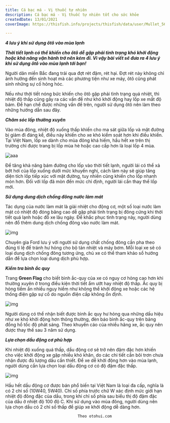 ```yaml
---
title: Cá bạc má - Vị thuốc tự nhiên
description: Cá bạc má - Vị thuốc tự nhiên tốt cho sức khỏe
createdDate: 13/01/2021
coverImage: https://thisfish.info/projects/thisfish/data/user/Mullet_560.jpg

---
```



***4 lưu ý khi sử dụng ôtô vào mùa lạnh***

***Thời tiết lạnh có thể khiến cho ôtô dễ gặp phải tình trạng khó khởi động hoặc khả năng vận hành trở nên kém đi. Vì vậy bài viết sẽ đưa ra 4 lưu ý khi sử dụng ôtô vào mùa lạnh tới bạn!***

Người dân miền Bắc đang trải qua đợt rét đậm, rét hại. Đợt rét này không chỉ ảnh hưởng đến sinh hoạt mà các phương tiện như xe máy, ôtô cũng phát sinh những sự cố hỏng hóc.

Nếu như thời tiết nóng bức khiến cho ôtô gặp phải tình trạng quá nhiệt, thì nhiệt độ thấp cũng gây ra các vấn đề như khó khởi động hay lốp xe mất độ bám. Để hạn chế được những vấn đề trên, người sử dụng ôtô nên làm theo những hướng dẫn sau đây.

***Chăm sóc lốp thường xuyên***

Vào mùa đông, nhiệt độ xuống thấp khiến cho ma sát giữa lốp và mặt đường bị giảm đi đáng kể, điều này khiến cho xe khó kiểm soát hơn khi điều khiển. Tại Việt Nam, lốp xe dành cho mùa đông khá hiếm, hầu hết xe trên thị trường chỉ được trang bị lốp mùa hè hoặc cao cấp hơn là loại lốp 4 mùa.


![aaa](https://res.cloudinary.com/dzw5skdae/image/upload/v1611135295/eztodrive/wpsqdJm0V_dlleve.png)

Để tăng khả năng bám đường cho lốp vào thời tiết lạnh, người lái có thể xả bớt hơi của lốp xuống dưới mức khuyến nghị, cách làm này sẽ giúp tăng diện tích lốp tiếp xúc với mặt đường, tuy nhiên cũng khiến cho lốp nhanh mòn hơn. Đối với lốp đã mòn đến mức chỉ định, người lái cần thay thế lốp mới.

***Sử dụng dung dịch chống đông nước làm mát***

Tác dụng của nước làm mát là giải nhiệt cho động cơ, một số loại nước làm mát có nhiệt độ đóng băng cao dễ gặp phải tình trạng bị đông cứng khi thời tiết quá lạnh hoặc đỗ xe lâu ngày. Để khắc phục tình trạng này, người dùng nên đổ thêm dung dịch chống đông vào nước làm mát.

![img](https://res.cloudinary.com/dzw5skdae/image/upload/v1611135593/eztodrive/wpsTnbXaW_ynekao.png) 

Chuyên gia Ford lưu ý với người sử dụng chất chống đông cần pha theo đúng tỉ lệ để tránh hư hỏng cho bộ tản nhiệt và máy bơm. Mỗi loại xe sẽ có loại dung dịch chống đông tương ứng, chủ xe có thể tham khảo sổ hướng dẫn để lựa chọn loại dung dịch phù hợp.

***Kiểm tra bình ắc quy***

Trang **Green Flag** cho biết bình ắc-quy của xe có nguy cơ hỏng cao hơn khi thường xuyên ở trong điều kiện thời tiết ẩm ướt hay nhiệt độ thấp. Ắc quy bị hỏng tiềm ẩn nhiều nguy hiểm như không thể khởi động xe hoặc các hệ thống điện gặp sự cố do nguồn điện cấp không ổn định.

![img](https://res.cloudinary.com/dzw5skdae/image/upload/v1611135769/eztodrive/Picture1_jw9bey.png) 

Người dùng có thể nhận biết được bình ắc quy hư hỏng qua những dấu hiệu như xe khó khởi động hơn thông thường, đèn báo bình ắc-quy trên bảng đồng hồ tốc độ phát sáng. Theo khuyến cáo của nhiều hãng xe, ắc quy nên được thay thế sau 3 năm sử dụng.

***Lựa chọn dầu động cơ phù hợp***

 Khi nhiệt độ xuống quá thấp, dầu động cơ sẽ trở nên đậm đặc hơn khiến cho việc khởi động xe gặp nhiều khó khăn, do các chi tiết cần bôi trơn chưa nhận được đủ lượng dầu cần thiết. Để xe dễ khởi động hơn vào mùa lạnh, người dùng cần lựa chọn loại dầu động cơ có độ đậm đặc thấp.

![img](https://res.cloudinary.com/dzw5skdae/image/upload/v1611135931/eztodrive/wps2IVjHU_evug9s.png) 

Hầu hết dầu động cơ được bán phổ biến tại Việt Nam là loại đa cấp, nghĩa là có 2 chỉ số (10W40, 5W40). Chỉ số phía trước chữ W xác định mức giới hạn nhiệt độ đông đặc của dầu, trong khi chỉ số phía sau biểu thị độ đậm đặc của dầu ở nhiệt độ 100 độ C. Khi sử dụng vào mùa đông, người dùng nên lựa chọn dầu có 2 chỉ số thấp để giúp xe khởi động dễ dàng hơn.

									Theo otohui.com

